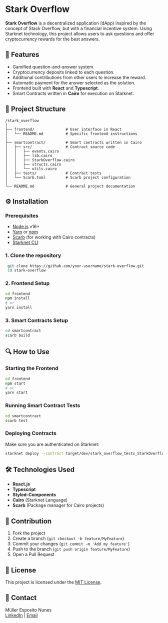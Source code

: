# Stark Overflow

**Stark Overflow** is a decentralized application (dApp) inspired by the concept of Stack Overflow, but with a financial incentive system. Using Starknet technology, this project allows users to ask questions and offer cryptocurrency rewards for the best answers.

## 🚀 Features

- Gamified question-and-answer system.
- Cryptocurrency deposits linked to each question.
- Additional contributions from other users to increase the reward.
- Automatic payment for the answer selected as the solution.
- Frontend built with **React** and **Typescript**.
- Smart Contracts written in **Cairo** for execution on Starknet.

## 📂 Project Structure

```
/stark_overflow
│
├── frontend/              # User interface in React
│   └── README.md          # Specific frontend instructions
│
├── smartcontract/         # Smart contracts written in Cairo
│   ├── src/               # Contract source code
│   │   ├── events.cairo
│   │   ├── lib.cairo
│   │   ├── StarkOverflow.cairo
│   │   ├── structs.cairo
│   │   └── utils.cairo
│   ├── tests/             # Contract tests
│   └── Scarb.toml         # Scarb project configuration
│
└── README.md              # General project documentation
```

## ⚙️ Installation

### Prerequisites

- [Node.js](https://nodejs.org/) v16+
- [Yarn](https://yarnpkg.com/) or [npm](https://www.npmjs.com/)
- [Scarb](https://docs.swmansion.com/scarb/) (for working with Cairo contracts)
- [Starknet CLI](https://book.starknet.io/)

### 1. Clone the repository
```bash
 git clone https://github.com/your-username/stark-overflow.git
 cd stark-overflow
```

### 2. Frontend Setup
```bash
cd frontend
npm install
# or
yarn install
```

### 3. Smart Contracts Setup
```bash
cd smartcontract
scarb build
```

## 🔍 How to Use

### Starting the Frontend
```bash
cd frontend
npm start
# or
yarn start
```

### Running Smart Contract Tests
```bash
cd smartcontract
scarb test
```

### Deploying Contracts
Make sure you are authenticated on Starknet:
```bash
starknet deploy --contract target/dev/stark_overflow_tests_StarkOverflow.test.contract_class.json
```

## 🛠️ Technologies Used

- **React.js**
- **Typescript**
- **Styled-Components**
- **Cairo** (Starknet Language)
- **Scarb** (Package manager for Cairo projects)

## 🤝 Contribution

1. Fork the project
2. Create a branch (`git checkout -b feature/MyFeature`)
3. Commit your changes (`git commit -m 'Add my feature'`)
4. Push to the branch (`git push origin feature/MyFeature`)
5. Open a Pull Request

## 📜 License

This project is licensed under the [MIT License](LICENSE).

## 📧 Contact

Müller Esposito Nunes  
[LinkedIn](https://linkedin.com/in/mulleresposito) | [Email](mailto:mulleresposito@hotmail.com)

